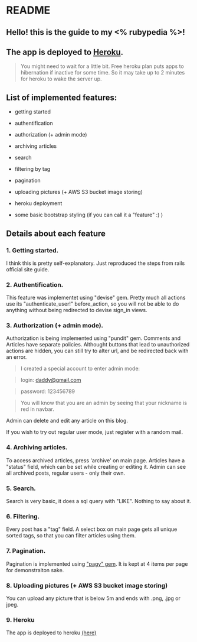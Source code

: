 # README

## Hello! this is the guide to my <% rubypedia %>!

## The app is deployed to [Heroku](https://rubypediaapp.herokuapp.com/?).
> You might need to wait for a little bit. Free heroku plan puts apps to hibernation if inactive for some time. So it may take up to 2 minutes for heroku to wake the server up.

## List of implemented features:

* getting started

* authentification

* authorization (+ admin mode)

* archiving articles

* search

* filtering by tag

* pagination

* uploading pictures (+ AWS S3 bucket image storing)

* heroku deployment

* some basic bootstrap styling (if you can call it a "feature" :) ) 
## Details about each feature

### 1. Getting started.

I think this is pretty self-explanatory. Just reproduced the steps from rails official site guide.

### 2. Authentification.

This feature was implementet using "devise" gem. Pretty much all actions use its "authenticate_user!" before_action, so you will not be able to do anything without being redirected to devise sign_in views.

### 3. Authorization (+ admin mode).

Authorization is being implemented using "pundit" gem. Comments and Articles have separate policies. Althought buttons that lead to unauthorized actions are hidden, you can still try to alter url, and be redirected back with an error.

> I created a special account to enter admin mode:

> login: daddy@gmail.com

> password: 123456789

> You will know that you are an admin by seeing that your nickname is red in navbar.

Admin can delete and edit any article on this blog.

If you wish to try out regular user mode, just register with a random mail.

### 4. Archiving articles.

To access archived articles, press 'archive' on main page. Articles have a "status" field, which can be set while creating or editing it. Admin can see all archived posts, regular users - only their own.

### 5. Search.

Search is very basic, it does a sql query with "LIKE". Nothing to say about it.

### 6. Filtering.

Every post has a "tag" field. A select box on main page gets all unique sorted tags, so that you can filter articles using them.

### 7. Pagination.

Pagination is implemented using ["pagy" gem](https://github.com/ddnexus/pagy). It is kept at 4 items per page for demonstraiton sake.

### 8. Uploading pictures (+ AWS S3 bucket image storing)

You can upload any picture that is below 5m and ends with .png, .jpg or jpeg.

### 9. Heroku

The app is deployed to heroku [(here)](https://rubypediaapp.herokuapp.com/)
